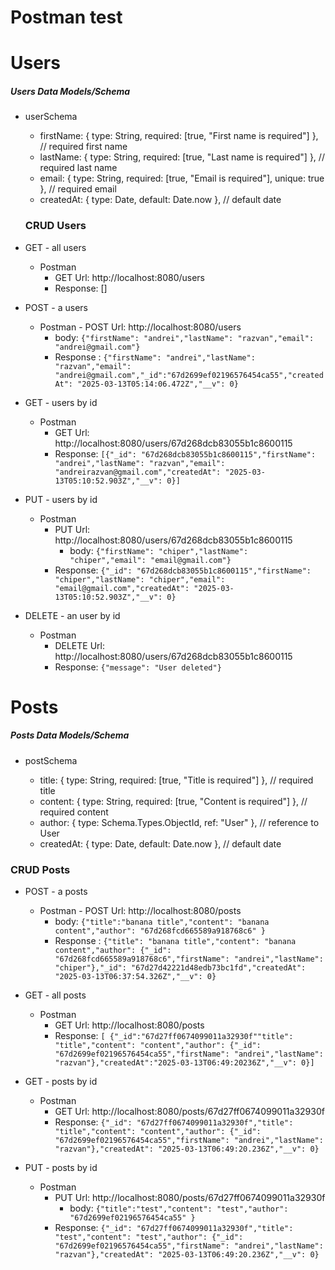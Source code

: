 # Postman test

# Users

##### Users Data Models/Schema

- userSchema

  - firstName: { type: String, required: [true, "First name is required"] }, // required first name
  - lastName: { type: String, required: [true, "Last name is required"] }, // required last name
  - email: { type: String, required: [true, "Email is required"], unique: true }, // required email
  - createdAt: { type: Date, default: Date.now }, // default date

  ### CRUD Users

- GET - all users

  - Postman
    - GET Url: http://localhost:8080/users
    - Response: []

- POST - a users

  - Postman - POST Url: http://localhost:8080/users
    - body:
      `{"firstName": "andrei","lastName": "razvan","email": "andrei@gmail.com"}`
    - Response :
      `{"firstName": "andrei","lastName": "razvan","email": "andrei@gmail.com","_id":"67d2699ef02196576454ca55","createdAt": "2025-03-13T05:14:06.472Z","__v": 0}`

- GET - users by id

  - Postman
    - GET Url: http://localhost:8080/users/67d268dcb83055b1c8600115
    - Response: `[{"_id": "67d268dcb83055b1c8600115","firstName": "andrei","lastName": "razvan","email": "andreirazvan@gmail.com","createdAt": "2025-03-13T05:10:52.903Z","__v": 0}]`

- PUT - users by id

  - Postman
    - PUT Url: http://localhost:8080/users/67d268dcb83055b1c8600115
      - body: `{"firstName": "chiper","lastName": "chiper","email": "email@gmail.com"}`
    - Response: `{"_id": "67d268dcb83055b1c8600115","firstName": "chiper","lastName": "chiper","email": "email@gmail.com","createdAt": "2025-03-13T05:10:52.903Z","__v": 0}`

- DELETE - an user by id
  - Postman
    - DELETE Url: http://localhost:8080/users/67d268dcb83055b1c8600115
    - Response: `{"message": "User deleted"}`

# Posts

##### Posts Data Models/Schema

- postSchema

  - title: { type: String, required: [true, "Title is required"] }, // required title
  - content: { type: String, required: [true, "Content is required"] }, // required content
  - author: { type: Schema.Types.ObjectId, ref: "User" }, // reference to User
  - createdAt: { type: Date, default: Date.now }, // default date

### CRUD Posts

- POST - a posts

  - Postman - POST Url: http://localhost:8080/posts
    - body:
      `{"title":"banana title","content": "banana content","author": "67d268fcd665589a918768c6" }`
    - Response :
      `{"title": "banana title","content": "banana content","author": {"_id": "67d268fcd665589a918768c6","firstName": "andrei","lastName": "chiper"},"_id": "67d27d42221d48edb73bc1fd","createdAt": "2025-03-13T06:37:54.326Z","__v": 0}`

- GET - all posts

  - Postman
    - GET Url: http://localhost:8080/posts
    - Response: `[ {"_id":"67d27ff0674099011a32930f""title": "title","content": "content","author": {"_id": "67d2699ef02196576454ca55","firstName": "andrei","lastName": "razvan"},"createdAt":"2025-03-13T06:49:20236Z","__v": 0}]`

- GET - posts by id

  - Postman
    - GET Url: http://localhost:8080/posts/67d27ff0674099011a32930f
    - Response: `{"_id": "67d27ff0674099011a32930f","title": "title","content": "content","author": {"_id": "67d2699ef02196576454ca55","firstName": "andrei","lastName": "razvan"},"createdAt": "2025-03-13T06:49:20.236Z","__v": 0}`

- PUT - posts by id

  - Postman
    - PUT Url: http://localhost:8080/posts/67d27ff0674099011a32930f
      - body: `{"title":"test","content": "test","author": "67d2699ef02196576454ca55" }`
    - Response: `{"_id": "67d27ff0674099011a32930f","title": "test","content": "test","author": {"_id": "67d2699ef02196576454ca55","firstName": "andrei","lastName": "razvan"},"createdAt": "2025-03-13T06:49:20.236Z","__v": 0}`
